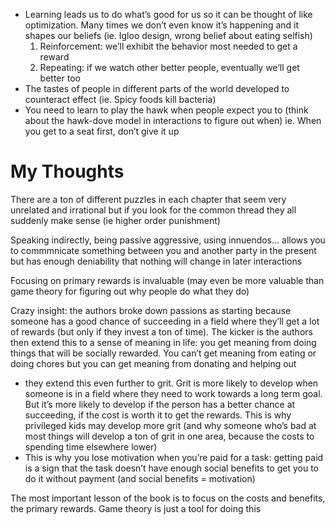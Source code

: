 - Learning leads us to do what’s good for us so it can be thought of like optimization. Many times we don’t even know it’s happening and it shapes our beliefs (ie. Igloo design, wrong belief about eating selfish)
    1. Reinforcement: we’ll exhibit the behavior most needed to get a reward
    2. Repeating: if we watch other better people, eventually we’ll get better too
- The tastes of people in different parts of the world developed to counteract effect (ie. Spicy foods kill bacteria)
- You need to learn to play the hawk when people expect you to (think about the hawk-dove model in interactions to figure out when) ie. When you get to a seat first, don’t give it up
# My Thoughts
There are a ton of different puzzles in each chapter that seem very unrelated and irrational but if you look for the common thread they all suddenly make sense (ie higher order punishment)

Speaking indirectly, being passive aggressive, using innuendos… allows you to commmnicate something between you and another party in the present but has enough deniability that nothing will change in later interactions

Focusing on primary rewards is invaluable (may even be more valuable than game theory for figuring out why people do what they do)

Crazy insight: the authors broke down passions as starting because someone has a good chance of succeeding in a field where they’ll get a lot of rewards (but only if they invest a ton of time). The kicker is the authors then extend this to a sense of meaning in life: you get meaning from doing things that will be socially rewarded. You can’t get meaning from eating or doing chores but you can get meaning from donating and helping out

- they extend this even further to grit. Grit is more likely to develop when someone is in a field where they need to work towards a long term goal. But it’s more likely to develop if the person has a better chance at succeeding, if the cost is worth it to get the rewards. This is why privileged kids may develop more grit (and why someone who’s bad at most things will develop a ton of grit in one area, because the costs to spending time elsewhere lower)
- This is why you lose motivation when you’re paid for a task: getting paid is a sign that the task doesn’t have enough social benefits to get you to do it without payment (and social benefits = motivation)

The most important lesson of the book is to focus on the costs and benefits, the primary rewards. Game theory is just a tool for doing this